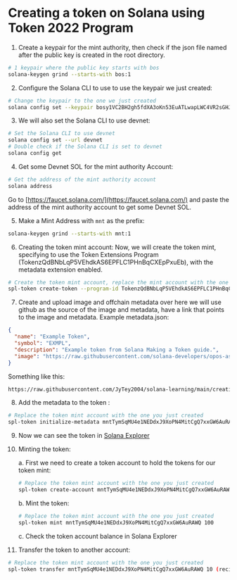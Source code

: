 # Creating a token on Solana using Token 2022 Program

1. Create a keypair for the mint authority, then check if the json file named after the public key is created in the root directory.
```bash
# 1 keypair where the public key starts with bos
solana-keygen grind --starts-with bos:1
```

2. Configure the Solana CLI to use to use the keypair we just created:
```bash
# Change the keypair to the one we just created
solana config set --keypair bosy1VC2BH2gh5fdXA3oKn53EuATLwapLWC4VR2sGHJ.json
```

3. We will also set the Solana CLI to use devnet:
```bash
# Set the Solana CLI to use devnet
solana config set --url devnet
# Double check if the Solana CLI is set to devnet
solana config get
```

4. Get some Devnet SOL for the mint authority Account:
```bash
# Get the address of the mint authority account
solana address
```
Go to [https://faucet.solana.com/](https://faucet.solana.com/) and paste the address of the mint authority account to get some Devnet SOL.

5. Make a Mint Address with `mnt` as the prefix:
```bash
solana-keygen grind --starts-with mnt:1
```

6. Creating the token mint account:
Now, we will create the token mint, specifying to use the Token Extensions Program (TokenzQdBNbLqP5VEhdkAS6EPFLC1PHnBqCXEpPxuEb), with the metadata extension enabled.
```bash
# Create the token mint account, replace the mint account with the one you just created
spl-token create-token --program-id TokenzQdBNbLqP5VEhdkAS6EPFLC1PHnBqCXEpPxuEb --enable-metadata mntTymSqMU4e1NEDdxJ9XoPN4MitCgQ7xxGW6AuRAWQ.json
```

7. Create and upload image and offchain metadata over here we will use github as the source of the image and metadata, have a link that points to the image and metadata. 
Example metadata.json:
```json
{
  "name": "Example Token",
  "symbol": "EXMPL",
  "description": "Example token from Solana Making a Token guide.",
  "image": "https://raw.githubusercontent.com/solana-developers/opos-asset/main/assets/CompressedCoil/image.png"
}
```
Something like this:
```bash
https://raw.githubusercontent.com/JyTey2004/solana-learning/main/creating_a_token/metadata.json
```


8. Add the metadata to the token :
```bash
# Replace the token mint account with the one you just created
spl-token initialize-metadata mntTymSqMU4e1NEDdxJ9XoPN4MitCgQ7xxGW6AuRAWQ 'Example token' 'EXMPL' https://raw.githubusercontent.com/JyTey2004/solana-learning/main/creating_a_token/metadata.json

```

9. Now we can see the token in [Solana Explorer](https://explorer.solana.com/address/mntTymSqMU4e1NEDdxJ9XoPN4MitCgQ7xxGW6AuRAWQ?cluster=devnet)

10. Minting the token:

    a. First we need to create a token account to hold the tokens for our token mint:
    ```bash
    # Replace the token mint account with the one you just created
    spl-token create-account mntTymSqMU4e1NEDdxJ9XoPN4MitCgQ7xxGW6AuRAWQ
    ```

    b. Mint the token:
    ```bash
    # Replace the token mint account with the one you just created
    spl-token mint mntTymSqMU4e1NEDdxJ9XoPN4MitCgQ7xxGW6AuRAWQ 100
    ```

    c. Check the token account balance in Solana Explorer

11. Transfer the token to another account:
```bash
# Replace the token mint account with the one you just created
spl-token transfer mntTymSqMU4e1NEDdxJ9XoPN4MitCgQ7xxGW6AuRAWQ 10 (recipient wallet address) --fund-recipient
```